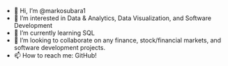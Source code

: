 - 👋 Hi, I’m @markosubara1
- 👀 I’m interested in Data & Analytics, Data Visualization, and Software Development
- 🌱 I’m currently learning SQL
- 💞️ I’m looking to collaborate on any finance, stock/financial markets, and software development projects.
- 📫 How to reach me: GitHub!

<!---
markosubara1/markosubara1 is a ✨ special ✨ repository because its `README.md` (this file) appears on your GitHub profile.
You can click the Preview link to take a look at your changes.
--->
